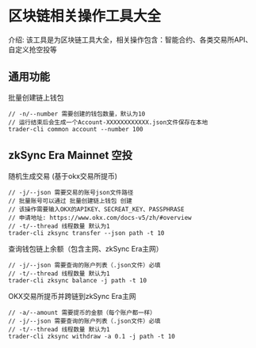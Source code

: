 # 区块链相关操作工具大全

介绍: 该工具是为区块链工具大全，相关操作包含：智能合约、各类交易所API、自定义抢空投等

## 通用功能
批量创建链上钱包

    // -n/--number 需要创建的钱包数量，默认为10
    // 运行结束后会生成一个Account-XXXXXXXXXXXX.json文件保存在本地
    trader-cli common account --number 100

## zkSync Era Mainnet 空投
随机生成交易 (基于okx交易所提币)

    // -j/--json 需要交易的账号json文件路径
    // 批量账号可以通过 批量创建链上钱包 创建
    // 该操作需要输入OKX的APIKEY、SECREAT_KEY、PASSPHRASE
    // 申请地址: https://www.okx.com/docs-v5/zh/#overview
    // -t/--thread 线程数量 默认为1
    trader-cli zksync transfer --json path -t 10

查询钱包链上余额（包含主网、zkSync Era主网）

    // -j/--json 需要查询的账户列表（.json文件）必填
    // -t/--thread 线程数量 默认为1
    trader-cli zksync balance -j path -t 10

OKX交易所提币并跨链到zkSync Era主网

    // -a/--amount 需要提币的金额（每个账户都一样）
    // -j/--json 需要查询的账户列表（.json文件）必填
    // -t/--thread 线程数量 默认为1
    trader-cli zksync withdraw -a 0.1 -j path -t 10